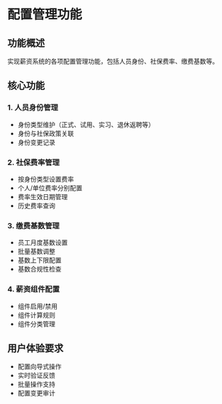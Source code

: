 # 配置管理功能

## 功能概述
实现薪资系统的各项配置管理功能，包括人员身份、社保费率、缴费基数等。

## 核心功能

### 1. 人员身份管理
- 身份类型维护（正式、试用、实习、退休返聘等）
- 身份与社保政策关联
- 身份变更记录

### 2. 社保费率管理
- 按身份类型设置费率
- 个人/单位费率分别配置
- 费率生效日期管理
- 历史费率查询

### 3. 缴费基数管理
- 员工月度基数设置
- 批量基数调整
- 基数上下限配置
- 基数合规性检查

### 4. 薪资组件配置
- 组件启用/禁用
- 组件计算规则
- 组件分类管理

## 用户体验要求
- 配置向导式操作
- 实时验证反馈
- 批量操作支持
- 配置变更审计